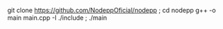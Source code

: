 git clone https://github.com/NodeppOficial/nodepp ; cd nodepp
g++ -o main main.cpp -I ./include ; ./main